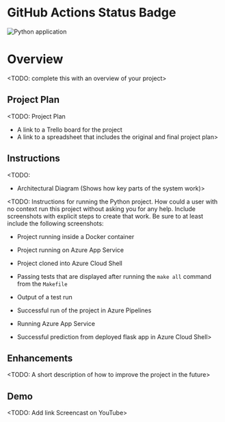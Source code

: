 # GitHub Actions Status Badge
![Python application](https://github.com/Sahanie/AzureContinuousDelivery/workflows/Python%20application/badge.svg)

# Overview

<TODO: complete this with an overview of your project>

## Project Plan
<TODO: Project Plan

* A link to a Trello board for the project
* A link to a spreadsheet that includes the original and final project plan>

## Instructions

<TODO:  
* Architectural Diagram (Shows how key parts of the system work)>

<TODO:  Instructions for running the Python project.  How could a user with no context run this project without asking you for any help.  Include screenshots with explicit steps to create that work. Be sure to at least include the following screenshots:


* Project running inside a Docker container

* Project running on Azure App Service

* Project cloned into Azure Cloud Shell

* Passing tests that are displayed after running the `make all` command from the `Makefile`

* Output of a test run

* Successful run of the project in Azure Pipelines

* Running Azure App Service

* Successful prediction from deployed flask app in Azure Cloud Shell> 

## Enhancements

<TODO: A short description of how to improve the project in the future>

## Demo 

<TODO: Add link Screencast on YouTube>


